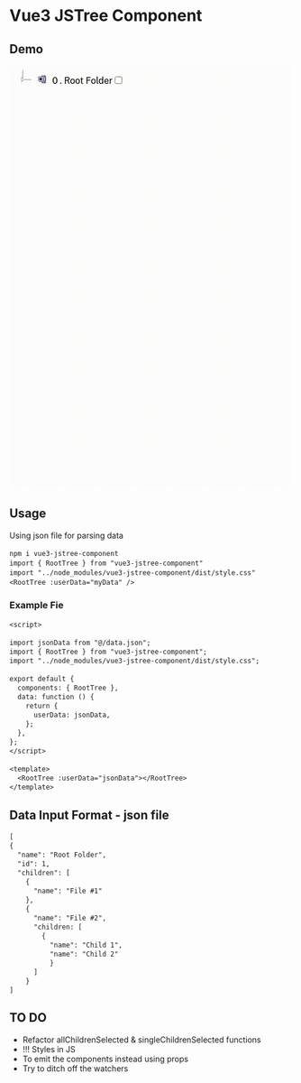 # Vue3 JSTree Component

## Demo

![Demo](./demo.gif)

## Usage

Using json file for parsing data

`npm i vue3-jstree-component`  
`import { RootTree } from "vue3-jstree-component"`  
`import "../node_modules/vue3-jstree-component/dist/style.css"`  
`<RootTree :userData="myData" />`

### Example Fie

```
<script>

import jsonData from "@/data.json";
import { RootTree } from "vue3-jstree-component";
import "../node_modules/vue3-jstree-component/dist/style.css";

export default {
  components: { RootTree },
  data: function () {
    return {
      userData: jsonData,
    };
  },
};
</script>

<template>
  <RootTree :userData="jsonData"></RootTree>
</template>

```

## Data Input Format - json file

```
[
{
  "name": "Root Folder",
  "id": 1,
  "children": [
    {
      "name": "File #1"
    },
    {
      "name": "File #2",
      "children: [
        {
          "name": "Child 1",
          "name": "Child 2"
          }
      ]
    }
]
```

## TO DO

- Refactor allChildrenSelected & singleChildrenSelected functions
- !!! Styles in JS
- To emit the components instead using props
- Try to ditch off the watchers
